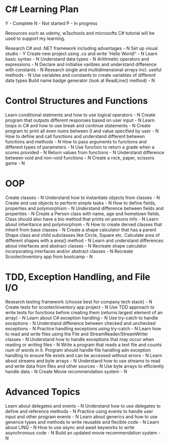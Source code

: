 # C# Learning Plan
Y - Complete
N - Not started
P - In progress

Resources such as udemy, w3schools and microsofts C# tutorial will be used to support my learning.



Research C# and .NET framework including advantages - N
Set up visual studio - Y
Create new project using .cs and write 'Hello World!' - N
Learn basic syntax - N
Understand data types - N
Arithmetic operators and expressions - N
Declare and initialise varibles and understand difference with constants - N
Research single and multidimensional arrays incl. useful methods - N
Use variables and constants to create variables of different data types
Build name badge generator (look at ReadLine() method) - N

# Control Structures and Functions
Learn conditional statments and how to use logical operators - N
Create program that outputs different responses based on user input - N
Learn loops in C# and how to use break and continue statements - N
Create program to print all even nums between 0 and value specified by user - N
How to define and call functions and understand different between functions and methods - N
How to pass arguments to functions and different types of parameters - N
Use function to return a grade when a scores provided - N
Return values from functions - N
Understand difference between void and non-void functions - N
Create a rock, paper, scissors game - N

# OOP
Create classes - N
Understand how to instantiate objects from classes - N
Create and use objects to perform simple tasks - N
How to define fields, properties and polymorphism - N
Understand difference between fields and properties - N
Create a Person class with name, age and hometown fields. Class should also have a bio method that prints on persons info - N
Learn about inheritance and polymorphism - N
How to create derved classes that inherit from base classes - N
Create a shape calculator that has a parent Shape class and child subclasses like Circle, Square etc. Calculate area of different shapes with a area() method - N
Learn and understand differences about interfaces and abstract classes - N
Recreate shape calculator incorporating interfaces and/or abstract classes - N
Recreate Scooter/inventory app from bootcamp - N

# TDD, Exception Handling, and File I/O
Research testing framework (choose best for company tech stack) - N
Create tests for scooter/inventory app project - N
Use TDD approach to write tests for functions before creating them (returns largest element of an array) - N
Learn about C# exception handling - N
Use try-catch to handle exceptions - N
Understand difference between checked and unchecked exceptions - N
Practice handling exceptions using try-catch - N
Learn how to read and write files using the File and StreamReader/StreamWriter classes - N
Understand how to handle exceptions that may occur when reading or writing files - N
Write a program that reads a text file and counts num of words in it. Program should handle file handling adn exception handling to ensure file exists and can be accessed without errors - N
Learn about streams and byte arrays - N
Understand how to use streams to read and write data from files and other sources - N
Use byte arrays to efficiently handle data - N
Create Movie recommendation system - N


# Advanced Topics
Learn about delegates and events - N
Understand how to use delegates to define and reference methods - N
Practice using events to handle user input and other program events - N
Learn about generics and how to use generice types and methods to write reusable and flecible code - N
Learn about LINQ - N
How to use async and await keyworks to write asynchronous code - N
Build an updated movie recommendation system - N


